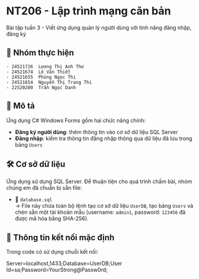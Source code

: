 ﻿# NT206 - Lập trình mạng căn bản
Bài tập tuần 3 - Viết ứng dụng quản lý người dùng với tính năng đăng nhập, đăng ký  
  
## 👥 Nhóm thực hiện    
	- 24521726	Lương Thị Anh Thư  
	- 24521674	Lê Văn Thiết  
	- 24521655	Phùng Ngọc Thi  
	- 24521654	Nguyễn Thị Trang Thi  
	- 22520200	Trần Ngọc Danh  

## 📝 Mô tả
Ứng dụng C# Windows Forms gồm hai chức năng chính:
- **Đăng ký người dùng**: thêm thông tin vào cơ sở dữ liệu SQL Server
- **Đăng nhập**: kiểm tra thông tin đăng nhập thông qua dữ liệu đã lưu trong bảng `Users`

## 🛠️ Cơ sở dữ liệu

Ứng dụng sử dụng SQL Server. Để thuận tiện cho quá trình chấm bài, nhóm chúng em đã chuẩn bị sẵn file:

- 📁 `database.sql`  
  → File này chứa toàn bộ lệnh tạo cơ sở dữ liệu `UserDB`, tạo bảng `Users` và chèn sẵn một tài khoản mẫu (username: `admin1`, password: `123456` đã được mã hóa bằng SHA-256).

## 🔐 Thông tin kết nối mặc định

Trong code có sử dụng chuỗi kết nối:

Server=localhost,1433;Database=UserDB;User Id=sa;Password=YourStrong@Passw0rd;
